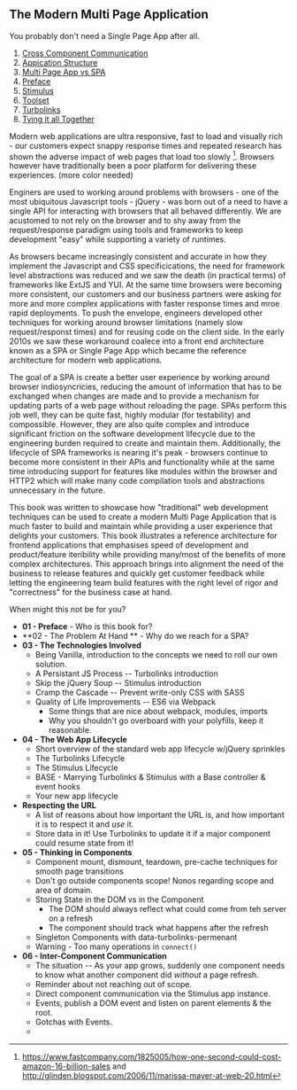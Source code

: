 ## The Modern Multi Page Application

You probably don't need a Single Page App after all.

1. [Cross Component Communication](message_bus)
2. [Appication Structure](application_structure)
3. [Multi Page App vs SPA](mpa_vs_spa)
4. [Preface](preface)
5. [Stimulus](stimulus)
6. [Toolset](toolset)
7. [Turbolinks](turbolinks)
8. [Tying it all Together](tying_it_together)

Modern web applications are ultra responsive, fast to load and visually rich - our customers expect snappy response times and repeated research has shown the adverse impact of web pages that load too slowly [^1].  Browsers however have traditionally been a poor platform for delivering these experiences.  (more color needed)

Enginers are used to working around problems with browsers - one of the most ubiquitous Javascript tools - jQuery - was born out of a need to have a single API for interacting with browsers that all behaved differently.  We are acustomed to not rely on the browser and to shy away from the request/response paradigm using tools and frameworks to keep development "easy" while supporting a variety of runtimes. 

As browsers became increasingly consistent and accurate in how they implement the Javascript and CSS specificications, the need for framework level abstractions was reduced and we saw the death (in practical terms) of frameworks like ExtJS and YUI.  At the same time browsers were becoming more consistent, our customers and our business partners were asking for more and more complex applications with faster response times and mroe rapid deployments.  To push the envelope, engineers developed other techniques for working around browser limitations (namely slow request/responst times) and for reusing code on the client side. In the early 2010s we saw these workaround coalece into a front end architecture known as a SPA or Single Page App which became the reference architecture for modern web applications.  

The goal of a SPA is create a better user experience by working around browser indiosyncricies, reducing the amount of information that has to be exchanged when changes are made and to provide a mechanism for updating parts of a web page without reloading the page.  SPAs perform this job well, they can be quite fast, highly modular (for testability) and compossible.  However, they are also quite complex and introduce significant friction on the software development lifecycle due to the engineering burden required to create and maintain them.  Additionally, the lifecycle of SPA frameworks is nearing it's peak - browsers continue to become more consistent in their APIs and functionality while at the same time  introducing support for features like modules within the browser and HTTP2 which will make many code compilation tools and abstractions unnecessary in the future. 

This book was written to showcase how "traditional" web development techniques can be used to create a modern Multi Page Application that is much faster to build and maintain while providing a user experience that delights your customers.  This book illustrates a reference architecture for frontend applications that emphasises speed of development and product/feature iteribility while providing many/most of the benefits of more complex architectures.  This approach brings into alignment the need of the business to release features and quickly get customer feedback while letting the engineering team build features with the right level of rigor and "correctness" for the business case at hand.



When might this not be for you?



- **01 - Preface** - Who is this book for?
- **02 - The Problem At Hand ** - Why do we reach for a SPA?
- **03 - The Technologies Involved**
  - Being Vanilla, introduction to the concepts we need to roll our own solution.
  - A Persistant JS Process -- Turbolinks introduction
  - Skip the jQuery Soup -- Stimulus introduction
  - Cramp the Cascade -- Prevent write-only CSS with SASS
  - Quality of Life Improvements -- ES6 via Webpack
    - Some things that are nice about webpack, modules, imports
    - Why you shouldn't go overboard with your polyfills, keep it reasonable.
- **04 - The Web App Lifecycle**
  - Short overview of the standard web app lifecycle w/jQuery sprinkles
  - The Turbolinks Lifecycle
  - The Stimulus Lifecycle
  - BASE - Marrying Turbolinks & Stimulus with a Base controller & event hooks
  - Your new app lifecycle
- **Respecting the URL**
  - A list of reasons about how important the URL is, and how important it is to respect it and _use_ it.
  - Store data in it! Use Turbolinks to update it if a major component could resume state from it!
- **05 - Thinking in Components**
  - Component mount, dismount, teardown, pre-cache techniques for smooth page transitions
  - Don't go outside components scope! Nonos regarding scope and area of domain.
  - Storing State in the DOM vs in the Component
    - The DOM should always reflect what could come from teh server on a refresh
    - The component should track what happens after the refresh
  - Singleton Components with data-turbolinks-permenant
  - Warning - Too many operations in `connect()`
- **06 - Inter-Component Communication**
  - The situation -- As your app grows, suddenly one component needs to know what another component did _without_ a page refresh.
  - Reminder about not reaching out of scope.
  - Direct component communication via the Stimulus app instance.
  - Events, publish a DOM event and listen on parent elements & the root.
  - Gotchas with Events.
  - 



[^1]: https://www.fastcompany.com/1825005/how-one-second-could-cost-amazon-16-billion-sales and http://glinden.blogspot.com/2006/11/marissa-mayer-at-web-20.html

